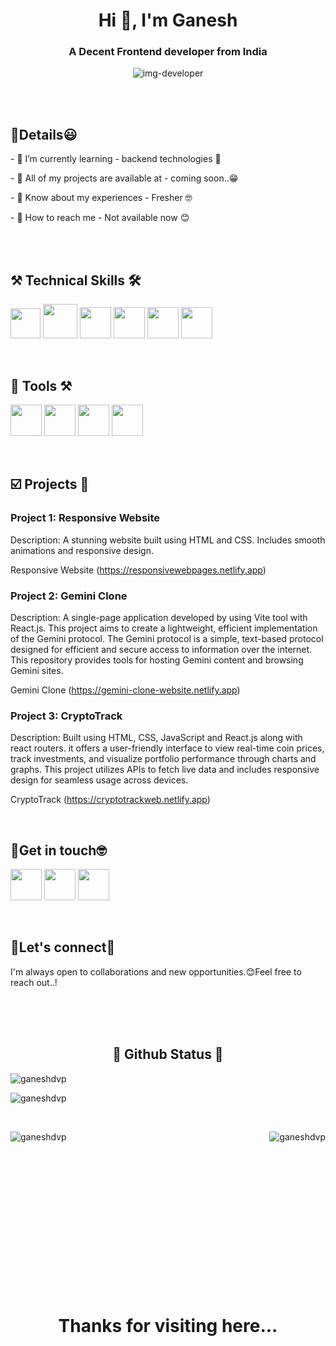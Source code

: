
<h1 align="center">Hi 👋, I'm Ganesh</h1>
<h3 align="center">A Decent Frontend developer from India</h3>

<p align='center'><img src='https://raw.githubusercontent.com/TheDudeThatCode/TheDudeThatCode/master/Assets/Developer.gif' alt='img-developer' /> </p><br/><br/>

<h2>📑Details😃</h2>
<p> - 🔸 I’m currently learning - backend technologies 🫡</p>
<p> - 🔸 All of my projects are available at - coming soon..😁</p>
<p> - 🔸 Know about my experiences - Fresher 🤓</p>
<p> - 🔸 How to reach me - Not available now 😊 </p>

<br/><br/>

<h2> ⚒️ Technical Skills 🛠️</h2>
<p>
<img width=48px src = 'https://upload.wikimedia.org/wikipedia/commons/2/25/HTML5_Shiny_Icon.svg'/>
<img width = 55px src='https://github.com/Ganeshdvp/Ganeshdvp/assets/171772708/1ce4e46f-ac87-4d78-9331-2f75bb8d56c7'/>
<img width = 50px src='https://github.com/Ganeshdvp/Ganeshdvp/assets/171772708/7edc48d3-f129-432d-b5df-5c6f58befc65'/>
<img width = 50px src='https://github.com/Ganeshdvp/Ganeshdvp/assets/171772708/20e99ae2-1d42-450e-b2fa-488b8e550c7b'/>
<img width = 50px src='https://github.com/Ganeshdvp/Ganeshdvp/assets/171772708/e7c3f8ec-be9a-4802-a979-509011d9f797'/>
<img width= 50px src= 'https://github.com/Ganeshdvp/Ganeshdvp/assets/171772708/e16d8228-1b57-4251-8397-9c1f32b9aa73'/>
</p>

<br/>


<h2> 🔨 Tools ⚒️ </h2>
<p><img width=50px src='https://github.com/Ganeshdvp/Ganeshdvp/assets/171772708/4f380f8b-5986-496a-aa4a-7dce071f7dbe'/>
 <img width=50px src='https://github.com/Ganeshdvp/Ganeshdvp/assets/171772708/d025f6e6-7be0-4450-b44a-76955aceddc7'/>
 <img width=50px src='https://github.com/Ganeshdvp/Ganeshdvp/assets/171772708/a24015e7-e603-4959-a9e6-e43dcac1a8ac'/>
  <img width=50px src='https://github.com/Ganeshdvp/Ganeshdvp/assets/171772708/ad321c86-07e2-4854-8f63-3a72c28f8b6c'/>
</p>

<br/>

<h2> ☑️ Projects 💼 </h2>

### Project 1: Responsive Website

Description: A stunning website built using HTML and CSS. Includes smooth animations and responsive design.
<p> Responsive Website (<a href= 'https://responsivewebpages.netlify.app'>https://responsivewebpages.netlify.app</a>) </p>

### Project 2: Gemini Clone

Description: A single-page application developed by using Vite tool with React.js. This project aims to create a lightweight, efficient implementation of the Gemini protocol. The Gemini protocol is a simple, text-based protocol designed for efficient and secure access to information over the internet. This repository provides tools for hosting Gemini content and browsing Gemini sites.

<p> Gemini Clone (<a href= 'https://gemini-clone-website.netlify.app' >https://gemini-clone-website.netlify.app</a>) </p>

### Project 3: CryptoTrack

Description: Built using HTML, CSS, JavaScript and React.js along with react routers. it offers a user-friendly interface to view real-time coin prices, track investments, and visualize portfolio performance through charts and graphs.  This project utilizes APIs to fetch live data and includes responsive design for seamless usage across devices.

<p> CryptoTrack (<a href= 'https://cryptotrackweb.netlify.app'>https://cryptotrackweb.netlify.app</a>)</p>

<br/>

<h2>🧐Get in touch🤓</h2>
 <p><a href="www.linkedin.com/in/cherupalli-ganesh"><img width=50px src='https://upload.wikimedia.org/wikipedia/commons/f/f9/Linkedin_Shiny_Icon.svg' alt=''/></a>
 <img width=50px src='https://upload.wikimedia.org/wikipedia/commons/e/e7/Instagram_logo_2016.svg' alt=''/>
 <img width=50px src='https://upload.wikimedia.org/wikipedia/commons/2/24/Gmail_Faenza.svg' alt=''/>
 </p>

<br/>

<h2>🤝Let's connect🤝 </h2>
<p>I'm always open to collaborations and new opportunities.😊Feel free to reach out..!</p><br/><br/><br/>

<h2 align='center'>🫡 Github Status 🗿</h2>

<p align="left"> <img src="https://komarev.com/ghpvc/?username=ganeshdvp&label=Profile%20views&color=0e75b6&style=flat" alt="ganeshdvp" /> </p>

<div>
<p><img align="cnter" src="https://github-readme-stats.vercel.app/api?username=ganeshdvp&show_icons=true&locale=en" alt="ganeshdvp" /></p>
</div><br/>
<div>
<p><img align="right" src="https://github-readme-stats.vercel.app/api/top-langs?username=ganeshdvp&show_icons=true&locale=en&layout=compact" alt="ganeshdvp" /></p>
</div>
<div>
<p><img align="left" src="https://github-readme-streak-stats.herokuapp.com/?user=ganeshdvp&" alt="ganeshdvp" /></p>
</div><br/><br/><br/><br/><br/><br/><br/><br/><br/><br/><br/><br/><br/><br/><br/>
<div>
<h1 align='center'>Thanks for visiting here...</h1>
</div>





